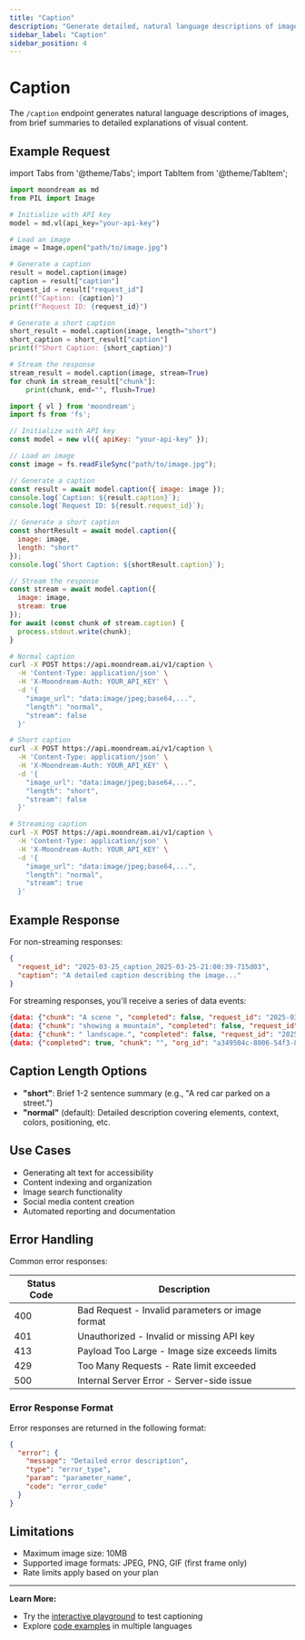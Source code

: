 ```yaml
---
title: "Caption"
description: "Generate detailed, natural language descriptions of image content, scenes, and visual elements."
sidebar_label: "Caption"
sidebar_position: 4
---
```


# Caption

The `/caption` endpoint generates natural language descriptions of images, from brief summaries to detailed explanations of visual content.

## Example Request

import Tabs from '@theme/Tabs';
import TabItem from '@theme/TabItem';

<Tabs>
  <TabItem value="py" label="Python" default>
  
```python
import moondream as md
from PIL import Image

# Initialize with API key
model = md.vl(api_key="your-api-key")

# Load an image
image = Image.open("path/to/image.jpg")

# Generate a caption
result = model.caption(image)
caption = result["caption"]
request_id = result["request_id"]
print(f"Caption: {caption}")
print(f"Request ID: {request_id}")

# Generate a short caption
short_result = model.caption(image, length="short")
short_caption = short_result["caption"]
print(f"Short Caption: {short_caption}")

# Stream the response
stream_result = model.caption(image, stream=True)
for chunk in stream_result["chunk"]:
    print(chunk, end="", flush=True)
```

  </TabItem>
  <TabItem value="js" label="Node.js">
  
```javascript
import { vl } from 'moondream';
import fs from 'fs';

// Initialize with API key
const model = new vl({ apiKey: "your-api-key" });

// Load an image
const image = fs.readFileSync("path/to/image.jpg");

// Generate a caption
const result = await model.caption({ image: image });
console.log(`Caption: ${result.caption}`);
console.log(`Request ID: ${result.request_id}`);

// Generate a short caption
const shortResult = await model.caption({
  image: image,
  length: "short"
});
console.log(`Short Caption: ${shortResult.caption}`);

// Stream the response
const stream = await model.caption({
  image: image,
  stream: true
});
for await (const chunk of stream.caption) {
  process.stdout.write(chunk);
}
```

  </TabItem>
  <TabItem value="sh" label="cURL">
  
```bash
# Normal caption
curl -X POST https://api.moondream.ai/v1/caption \
  -H 'Content-Type: application/json' \
  -H 'X-Moondream-Auth: YOUR_API_KEY' \
  -d '{
    "image_url": "data:image/jpeg;base64,...",
    "length": "normal",
    "stream": false
  }'

# Short caption
curl -X POST https://api.moondream.ai/v1/caption \
  -H 'Content-Type: application/json' \
  -H 'X-Moondream-Auth: YOUR_API_KEY' \
  -d '{
    "image_url": "data:image/jpeg;base64,...",
    "length": "short",
    "stream": false
  }'

# Streaming caption
curl -X POST https://api.moondream.ai/v1/caption \
  -H 'Content-Type: application/json' \
  -H 'X-Moondream-Auth: YOUR_API_KEY' \
  -d '{
    "image_url": "data:image/jpeg;base64,...",
    "length": "normal",
    "stream": true
  }'
```

  </TabItem>
</Tabs>

## Example Response

For non-streaming responses:

```json
{
  "request_id": "2025-03-25_caption_2025-03-25-21:00:39-715d03",
  "caption": "A detailed caption describing the image..."
}
```

For streaming responses, you'll receive a series of data events:

```json
{data: {"chunk": "A scene ", "completed": false, "request_id": "2025-03-25_caption_123456"}}
{data: {"chunk": "showing a mountain", "completed": false, "request_id": "2025-03-25_caption_123456"}}
{data: {"chunk": " landscape.", "completed": false, "request_id": "2025-03-25_caption_123456"}}
{data: {"completed": true, "chunk": "", "org_id": "a349504c-8006-54f3-8862-ba0c41d2b4d7", "request_id": "2025-03-25_caption_123456"}}
```

## Caption Length Options

- **"short"**: Brief 1-2 sentence summary (e.g., "A red car parked on a street.")
- **"normal"** (default): Detailed description covering elements, context, colors, positioning, etc.

## Use Cases

- Generating alt text for accessibility
- Content indexing and organization
- Image search functionality
- Social media content creation
- Automated reporting and documentation

## Error Handling

Common error responses:

| Status Code | Description                                      |
|-------------|--------------------------------------------------|
| 400         | Bad Request - Invalid parameters or image format |
| 401         | Unauthorized - Invalid or missing API key        |
| 413         | Payload Too Large - Image size exceeds limits    |
| 429         | Too Many Requests - Rate limit exceeded          |
| 500         | Internal Server Error - Server-side issue        |

### Error Response Format

Error responses are returned in the following format:

```json
{
  "error": {
    "message": "Detailed error description",
    "type": "error_type",
    "param": "parameter_name",
    "code": "error_code"
  }
}
```

## Limitations

- Maximum image size: 10MB
- Supported image formats: JPEG, PNG, GIF (first frame only)
- Rate limits apply based on your plan

---

**Learn More:**

- Try the [interactive playground](https://moondream.ai/c/playground) to test captioning
- Explore [code examples](https://github.com/m87-labs/moondream-examples) in multiple languages
